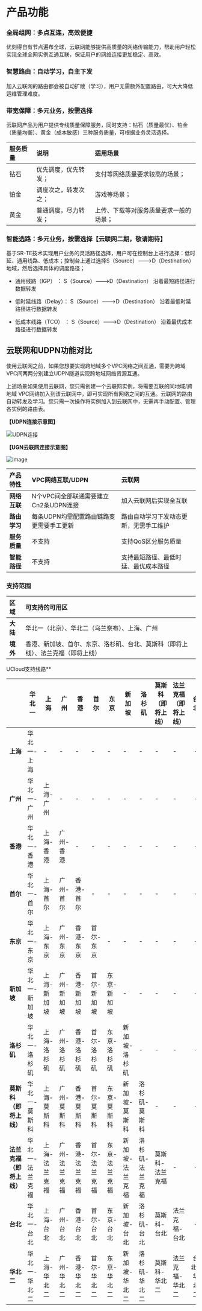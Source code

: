 # 产品功能

### **全局组网：多点互连，高效便捷**

优刻得自有节点遍布全球，云联网能够提供高质量的网络传输能力，帮助用户轻松实现全球全网实例互通互联，保证用户的网络连接更加稳定、高效。

### **智慧路由：自动学习，自主下发**

加入云联网的路由都会被自动扩散（学习），用户无需额外配置路由，可大大降低运维管理难度。

### **带宽保障：多元业务，按需选择**

云联网产品为用户提供专线质量保障服务，同时支持：钻石（质量最优）、铂金（质量均衡）、黄金（成本敏感）三种服务质量，可根据业务灵活选择。

| **服务质量** | **说明**             | **适用场景**                           |
| :----------- | :------------------- | :------------------------------------- |
| 钻石         | 优先调度，优先转发； | 支付等网络质量要求较高的场景；         |
| 铂金         | 调度次之，转发次之； | 游戏等场景；                           |
| 黄金         | 普通调度，尽力转发； | 上传、下载等对服务质量要求一般的场景； |

### **智能选路：多元业务，按需选择【云联网二期，敬请期待】**

基于SR-TE技术实现用户业务的灵活路径选择，用户可在控制台上进行选择：低时延、通用线路、低成本；控制台上通过选择S（Source）--->D（Destination）地域，然后选择具体的调度路径；

- 通用线路（IGP） ： S（Source）--->D（Destination） 沿着最短路径进行数据转发

- 低时延线路（Delay）： S（Source）--->D（Destination） 沿着最低时延路径进行数据转发

- 低成本线路（TCO）   ： S（Source）--->D（Destination） 沿着最优成本路径进行数据转发



## 云联网和UDPN功能对比

使用云联网之前，如果您想要实现跨地域多个VPC网络之间互通，需要为跨域VPC间两两分别建立UDPN隧道实现跨地域网络资源互通。

上述场景如果使用云联网，您只需创建一个云联网实例，将需要互联的同地域/跨地域 VPC网络加入到该云联网中，即可实现所有网络之间的互通。云联网的路由自动转发及学习。您只需一次操作将实例加入到云联网中，无需再手动配置、管理各实例的路由表。

**【UDPN连接示意图】**

![UDPN连接](https://user-images.githubusercontent.com/108066029/229449168-974baf00-031e-412f-a495-8aa1df2bdae5.png)



**【UGN云联网连接示意图】**

![image](https://user-images.githubusercontent.com/108066029/229449286-e159833a-7f6c-42ea-bfb0-825f29152324.png)




| **产品特性** | **VPC网络互联/UDPN**                     | **云联网**                             |
| :----------- | :--------------------------------------- | :------------------------------------- |
| **网络互联** | N个VPC间全部联通需要建立Cn2条UDPN连接    | 加入云联网后实现全互联                 |
| **路由学习** | 每条UDPN均需配置路由链路变更需要手工更新 | 路由自动学习下发动态更新，无需手工维护 |
| **服务质量** | 不支持                                   | 支持QoS区分服务质量                    |
| **智能路径** | 不支持                                   | 支持最短路径、最低时延、最优成本路径   |




### 支持范围

| **区域** | 可支持的可用区                                               |
| :------- | :----------------------------------------------------------- |
| **大陆** | 华北一（北京）、华北二（乌兰察布）、上海、广州               |
| **境外** | 香港、新加坡、首尔、东京、洛杉矶、台北、莫斯科（即将上线）、法兰克福（即将上线） |

UCloud支持线路**

|                          | **华北一**      | **上海**      | **广州**      | **香港**      | **首尔**      | **东京**      | **新加坡**      | **洛杉矶**      | **莫斯科（即将上线）** | **法兰克福（即将上线）** |  **台北**   |
| ------------------------ | --------------- | ------------- | ------------- | ------------- | ------------- | ------------- | --------------- | --------------- | ---------------------- | ------------------------ | :---------: |
| **上海**                 | 华北一-上海     | -             | -             | -             | -             | -             | -               | -               | -                      | -                        |      -      |
| **广州**                 | 华北一-广州     | 上海-广州     | -             | -             | -             | -             | -               | -               | -                      | -                        |      -      |
| **香港**                 | 华北一-香港     | 上海-香港     | 广州-香港     | -             | -             | -             | -               | -               | -                      | -                        |      -      |
| **首尔**                 | 华北一-首尔     | 上海-首尔     | 广州-首尔     | 香港-首尔     | -             | -             | -               | -               | -                      | -                        |      -      |
| **东京**                 | 华北一-东京     | 上海-东京     | 广州-东京     | 香港-东京     | 首尔-东京     | -             | -               | -               | -                      | -                        |      -      |
| **新加坡**               | 华北一-新加坡   | 上海-新加坡   | 广州-新加坡   | 香港-新加坡   | 首尔-新加坡   | 东京-新加坡   | -               | -               | -                      | -                        |      -      |
| **洛杉矶**               | 华北一-洛杉矶   | 上海-洛杉矶   | 广州-洛杉矶   | 香港-洛杉矶   | 首尔-洛杉矶   | 东京-洛杉矶   | 新加坡-洛杉矶   | -               | -                      | -                        |      -      |
| **莫斯科（即将上线）**   | 华北一-莫斯科   | 上海-莫斯科   | 广州-莫斯科   | 香港-莫斯科   | 首尔-莫斯科   | 东京-莫斯科   | 新加坡-莫斯科   | 洛杉矶-莫斯科   | -                      | -                        |      -      |
| **法兰克福（即将上线）** | 华北一-法兰克福 | 上海-法兰克福 | 广州-法兰克福 | 香港-法兰克福 | 首尔-法兰克福 | 东京-法兰克福 | 新加坡-法兰克福 | 洛杉矶-法兰克福 | 莫斯科-法兰克福        | -                        |      -      |
| **台北**                 | 华北一-台北     | 上海-台北     | 广州-台北     | 香港-台北     | 首尔-台北     | 东京-台北     | 新加坡-台北     | 洛杉矶-台北     | 莫斯科-台北            | 法兰克福-台北            |      -      |
| **华北二**               | 华北一-华北二   | 上海-华北二   | 广州-华北二   | 香港-华北二   | 首尔-华北二   | 东京-华北二   | 新加坡-华北二   | 洛杉矶-华北二   | 莫斯科-华北二          | 法兰克福-华北二          | 台北-华北二 |